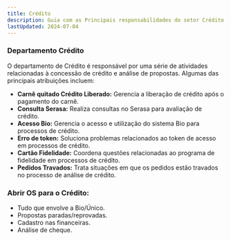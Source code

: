```yaml
---
title: Crédito
description: Guia com as Principais responsabilidades do setor Crédito.
lastUpdated: 2024-07-04
---
```


### Departamento Crédito

O departamento de Crédito é responsável por uma série de atividades relacionadas à concessão de crédito e análise de propostas. Algumas das principais atribuições incluem:

- **Carnê quitado Crédito Liberado:** Gerencia a liberação de crédito após o pagamento do carnê.
- **Consulta Serasa:** Realiza consultas no Serasa para avaliação de crédito.
- **Acesso Bio:** Gerencia o acesso e utilização do sistema Bio para processos de crédito.
- **Erro de token:** Soluciona problemas relacionados ao token de acesso em processos de crédito.
- **Cartão Fidelidade:** Coordena questões relacionadas ao programa de fidelidade em processos de crédito.
- **Pedidos Travados:** Trata situações em que os pedidos estão travados no processo de análise de crédito.

### Abrir OS para o Crédito:
- Tudo que envolve a Bio/Único.
- Propostas paradas/reprovadas.
- Cadastro nas financeiras.
- Análise de cheque.
